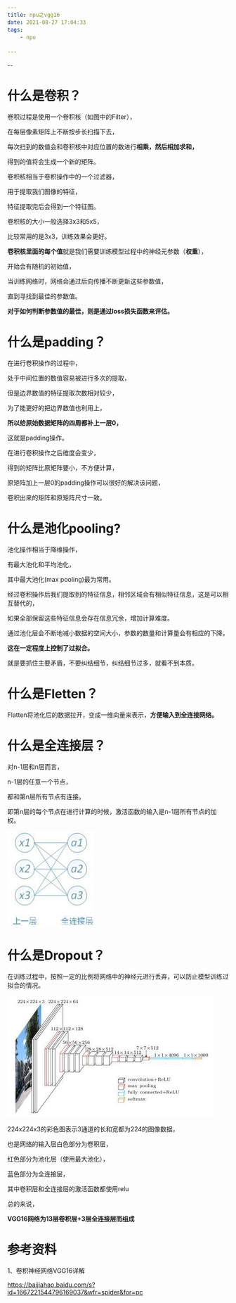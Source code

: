 ```yaml
---
title: npu之vgg16
date: 2021-08-27 17:04:33
tags:
	- npu

---
```


--

# 什么是卷积？

卷积过程是使用一个卷积核（如图中的Filter），

在每层像素矩阵上不断按步长扫描下去，

每次扫到的数值会和卷积核中对应位置的数进行**相乘，然后相加求和，**

得到的值将会生成一个新的矩阵。

卷积核相当于卷积操作中的一个过滤器，

用于提取我们图像的特征，

特征提取完后会得到一个特征图。

卷积核的大小一般选择3x3和5x5，

比较常用的是3x3，训练效果会更好。

**卷积核里面的每个值**就是我们需要训练模型过程中的神经元参数（**权重**），

开始会有随机的初始值，

当训练网络时，网络会通过后向传播不断更新这些参数值，

直到寻找到最佳的参数值。

**对于如何判断参数值的最佳，则是通过loss损失函数来评估。**



# **什么是padding？**

在进行卷积操作的过程中，

处于中间位置的数值容易被进行多次的提取，

但是边界数值的特征提取次数相对较少，

为了能更好的把边界数值也利用上，

**所以给原始数据矩阵的四周都补上一层0，**

这就是padding操作。

在进行卷积操作之后维度会变少，

得到的矩阵比原矩阵要小，不方便计算，

原矩阵加上一层0的padding操作可以很好的解决该问题，

卷积出来的矩阵和原矩阵尺寸一致。



# **什么是池化pooling?**

池化操作相当于降维操作，

有最大池化和平均池化，

其中最大池化(max pooling)最为常用。

经过卷积操作后我们提取到的特征信息，相邻区域会有相似特征信息，这是可以相互替代的，

如果全部保留这些特征信息会存在信息冗余，增加计算难度。

通过池化层会不断地减小数据的空间大小，参数的数量和计算量会有相应的下降，

**这在一定程度上控制了过拟合。**

就是要抓住主要矛盾，不要纠结细节，纠结细节过多，就看不到本质。



# **什么是Fletten？**

Flatten将池化后的数据拉开，变成一维向量来表示，**方便输入到全连接网络。**



# **什么是全连接层？**

对n-1层和n层而言，

n-1层的任意一个节点，

都和第n层所有节点有连接。

即第n层的每个节点在进行计算的时候，激活函数的输入是n-1层所有节点的加权。

![img](../images/random_name/86d6277f9e2f070887621f3a51a8099fa901f23c.jpeg)



# **什么是Dropout？**

在训练过程中，按照一定的比例将网络中的神经元进行丢弃，可以防止模型训练过拟合的情况。



![img](../images/random_name/77c6a7efce1b9d166f0747f990e605898d546421.jpeg)



224x224x3的彩色图表示3通道的长和宽都为224的图像数据，

也是网络的输入层白色部分为卷积层，

红色部分为池化层（使用最大池化），

蓝色部分为全连接层，

其中卷积层和全连接层的激活函数都使用relu

总的来说，

**VGG16网络为13层卷积层+3层全连接层而组成**



# 参考资料

1、卷积神经网络VGG16详解

https://baijiahao.baidu.com/s?id=1667221544796169037&wfr=spider&for=pc